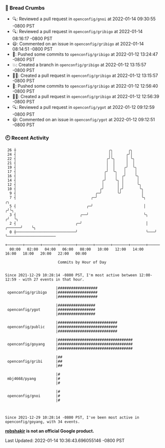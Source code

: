 ### 🍞 Bread Crumbs

 * 🔍: Reviewed a pull request in  `openconfig/gnoi` at 2022-01-14 09:30:55 -0800 PST
 * 🔍: Reviewed a pull request in  `openconfig/gribigo` at 2022-01-14 08:16:17 -0800 PST
 * 😃: Commented on an issue in `openconfig/gribigo` at 2022-01-14 08:14:51 -0800 PST
 * 🚢: Pushed some commits to `openconfig/gribigo` at 2022-01-12 13:24:47 -0800 PST
 * 💥: Created a branch in `openconfig/gribigo` at 2022-01-12 13:15:57 -0800 PST
 * ✍🏼: Created a pull request in `openconfig/gribigo` at 2022-01-12 13:15:57 -0800 PST
 * 🚢: Pushed some commits to `openconfig/gribigo` at 2022-01-12 12:56:40 -0800 PST
 * ✍🏼: Created a pull request in `openconfig/gribigo` at 2022-01-12 12:56:39 -0800 PST
 * 🔍: Reviewed a pull request in  `openconfig/ygot` at 2022-01-12 09:12:59 -0800 PST
 * 😃: Commented on an issue in `openconfig/ygot` at 2022-01-12 09:12:51 -0800 PST

### 🕘 Recent Activity
```
 26 ┼                                          ╭╮       ╭╮
 24 ┤                                          ││      ╭╯│
 22 ┤                                         ╭╯╰╮     │ ╰╮
 21 ┤                                         │  │     │  │
 19 ┤                                         │  │    ╭╯  ╰╮
 17 ┤                                        ╭╯  ╰╮   │    │
 16 ┤                                        │    │  ╭╯    ╰╮
 14 ┤                                       ╭╯    ╰╮ │      │
 12 ┤                                       │      │ │      ╰╮
 10 ┤                                      ╭╯      │╭╯       ╰╮
  9 ┤                                    ╭─╯       ╰╯         │
  7 ┤                                  ╭─╯                    ╰╮             ╭╮
  5 ┤                                ╭─╯                       │            ╭╯╰╮
  3 ┤                             ╭──╯                         ╰╮          ╭╯  ╰╮
  2 ┤                           ╭─╯                             │   ╭──────╯    ╰╮
  0 ┼───────────────────────────╯                               ╰───╯            ╰──────────────────────
    +───────+───────+───────+───────+───────+───────+───────+───────+───────+───────+───────+───────+────
  00:00   02:00   04:00   06:00   08:00   10:00   12:00   14:00   16:00   18:00   20:00   22:00   00:00   

						Commits by Hour of Day


Since 2021-12-29 10:28:14 -0800 PST, I'm most active between 12:00-12:59 - with 27 events in that hour.

```



```
                       |##################
 openconfig/gribigo    |##################
                       |##################

                       |#################
 openconfig/ygot       |#################
                       |#################

                       |###########################
 openconfig/public     |###########################
                       |###########################

                       |##################################
 openconfig/goyang     |##################################
                       |##################################

                       |##
 openconfig/gribi      |##
                       |##

                       |#
 mbj4668/pyang         |#
                       |#

                       |#
 openconfig/gnoi       |#
                       |#



Since 2021-12-29 10:28:14 -0800 PST, I've been most active in openconfig/goyang, with 34 events.

```
**[robshakir](mailto:robjs@google.com) is not an official Google product.**  


Last Updated: 2022-01-14 10:36:43.696055146 -0800 PST
